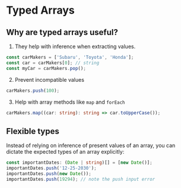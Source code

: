 # Typed Arrays

## Why are typed arrays useful?

1. They help with inference when extracting values.

```ts
const carMakers = ['Subaru', 'Toyota', 'Honda'];
const car = carMakers[0]; // string
const myCar = carMakers.pop();
```

2. Prevent incompatible values

```ts
carMakers.push(100);
```

3. Help with array methods like `map` and `forEach`

```ts
carMakers.map((car: string): string => car.toUpperCase());
```

## Flexible types

Instead of relying on inference of present values of an array, you can dictate the expected types of an array explicitly:

```ts
const importantDates: (Date | string)[] = [new Date()];
importantDates.push('12-25-2030');
importantDates.push(new Date());
importantDates.push(19294); // note the push input error
```
